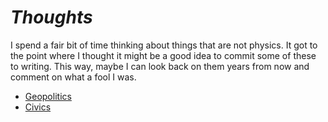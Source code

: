 # <em>Thoughts</em>

I spend a fair bit of time thinking about things that are not physics. It got to
the point where I thought it might be a good idea to commit some of these to
writing. This way, maybe I can look back on them years from now and
comment on what a fool I was.



* [Geopolitics](./straits/)
* [Civics](./straits/post2/post_2.md)

